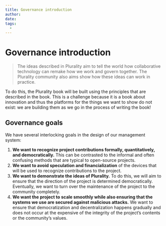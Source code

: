 ```yaml
---
title: Governance introduction
author:
date: 
tags:
  - 
---
```


# Governance introduction

> The ideas described in Plurality aim to tell the world how collaborative technology can remake how we work and govern together. The Plurality community also aims show how these ideas can work in practice.

To do this, the Plurality book will be built using the principles that are described in the book. This is a challenge because it is a book about innovation and thus the platforms for the things we want to show do not exist: we are building them as we go in the process of writing the book!

## Governance goals

We have several interlocking goals in the design of our management system:

1. **We want to recognize project contributions formally, quantitatively, and democratically.** This can be contrasted to the informal and often confusing methods that are typical to open-source projects.
2. **We want to avoid speculation and financialization** of the devices that will be used to recognize contributions to the project.
3. **We want to demonstrate the ideas of Plurality.** To do this, we will aim to ensure that the direction of the project is determined democratically. Eventually, we want to turn over the maintenance of the project to the community completely.
4. **We want the project to scale smoothly while also ensuring that the systems we use are secured against malicious attacks.** We want to ensure that democratization and decentralization happens gradually and does not occur at the expensive of the integrity of the project’s contents or the community’s values.
